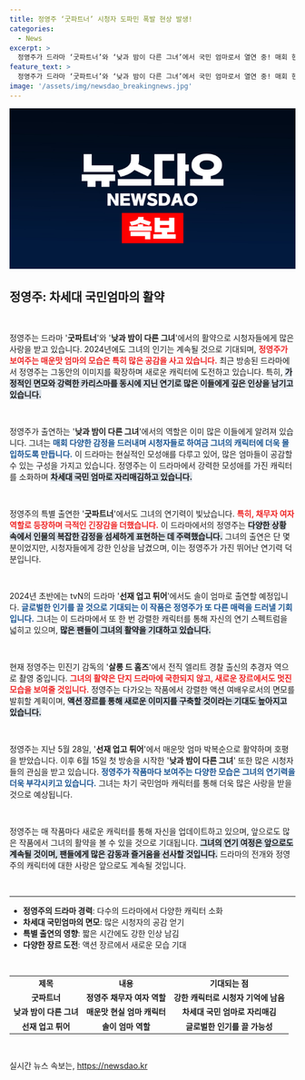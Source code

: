 ```yaml
---
title: 정영주 ‘굿파트너’ 시청자 도파민 폭발 현상 발생!
categories:
  - News
excerpt: >
  정영주가 드라마 ‘굿파트너’와 ‘낮과 밤이 다른 그녀’에서 국민 엄마로서 열연 중! 매회 현실 엄마의 매운맛을 선보이며 시청자들의 도파민을 폭발시키고 있다. 액션 여배우로서의 새로운 변신도 기대!
feature_text: >
  정영주가 드라마 ‘굿파트너’와 ‘낮과 밤이 다른 그녀’에서 국민 엄마로서 열연 중! 매회 현실 엄마의 매운맛을 선보이며 시청자들의 도파민을 폭발시키고 있다. 액션 여배우로서의 새로운 변신도 기대!
image: '/assets/img/newsdao_breakingnews.jpg'
---
```


<p><img src="/assets/img/newsdao_breakingnews.jpg" alt="implanttips 속보" /></p>

<h2 data-ke-size="size26">정영주: 차세대 국민엄마의 활약</h2>

<p data-ke-size="size16">&nbsp;</p>

<p>정영주는 드라마 '<b>굿파트너</b>'와 '<b>낮과 밤이 다른 그녀</b>'에서의 활약으로 시청자들에게 많은 사랑을 받고 있습니다. 2024년에도 그녀의 인기는 계속될 것으로 기대되며, <b><span style="color: #ee2323;">정영주가 보여주는 매운맛 엄마의 모습은 특히 많은 공감을 사고 있습니다.</span></b> 최근 방송된 드라마에서 정영주는 그동안의 이미지를 확장하며 새로운 캐릭터에 도전하고 있습니다. 특히, <b><span style="background-color: #21538527;">가정적인 면모와 강력한 카리스마를 동시에 지닌 연기로 많은 이들에게 깊은 인상을 남기고 있습니다.</span></b> </p>

<p data-ke-size="size16">&nbsp;</p>

<p>정영주가 출연하는 '<b>낮과 밤이 다른 그녀</b>'에서의 역할은 이미 많은 이들에게 알려져 있습니다. 그녀는 <b><span style="color: #1a5490;">매회 다양한 감정을 드러내며 시청자들로 하여금 그녀의 캐릭터에 더욱 몰입하도록 만듭니다.</span></b> 이 드라마는 현실적인 모성애를 다루고 있어, 많은 엄마들이 공감할 수 있는 구성을 가지고 있습니다. 정영주는 이 드라마에서 강력한 모성애를 가진 캐릭터를 소화하며 <b><span style="background-color: #21538527;">차세대 국민 엄마로 자리매김하고 있습니다.</span></b> </p>

<p data-ke-size="size16">&nbsp;</p>

<p>정영주의 특별 출연한 '<b>굿파트너</b>'에서도 그녀의 연기력이 빛났습니다. <b><span style="color: #ee2323;">특히, 채무자 여자 역할로 등장하며 극적인 긴장감을 더했습니다.</span></b> 이 드라마에서의 정영주는 <b><span style="background-color: #21538527;">다양한 상황 속에서 인물의 복잡한 감정을 섬세하게 표현하는 데 주력했습니다.</span></b> 그녀의 출연은 단 몇 분이었지만, 시청자들에게 강한 인상을 남겼으며, 이는 정영주가 가진 뛰어난 연기력 덕분입니다.</p>

<p data-ke-size="size16">&nbsp;</p>

<p>2024년 초반에는 tvN의 드라마 '<b>선재 업고 튀어</b>'에서도 솔이 엄마로 출연할 예정입니다. <b><span style="color: #1a5490;">글로벌한 인기를 끌 것으로 기대되는 이 작품은 정영주가 또 다른 매력을 드러낼 기회입니다.</span></b> 그녀는 이 드라마에서 또 한 번 강렬한 캐릭터를 통해 자신의 연기 스펙트럼을 넓히고 있으며, <b><span style="background-color: #21538527;">많은 팬들이 그녀의 활약을 기대하고 있습니다.</span></b></p>

<p data-ke-size="size16">&nbsp;</p>

<p>현재 정영주는 민진기 감독의 '<b>살롱 드 홈즈</b>'에서 전직 엘리트 경찰 출신의 추경자 역으로 촬영 중입니다. <b><span style="color: #ee2323;">그녀의 활약은 단지 드라마에 국한되지 않고, 새로운 장르에서도 멋진 모습을 보여줄 것입니다.</span></b> 정영주는 다가오는 작품에서 강렬한 액션 여배우로서의 면모를 발휘할 계획이며, <b><span style="background-color: #21538527;">액션 장르를 통해 새로운 이미지를 구축할 것이라는 기대도 높아지고 있습니다.</span></b></p>

<p data-ke-size="size16">&nbsp;</p>

<p>정영주는 지난 5월 28일, '<b>선재 업고 튀어</b>'에서 매운맛 엄마 박복순으로 활약하며 호평을 받았습니다. 이후 6월 15일 첫 방송을 시작한 '<b>낮과 밤이 다른 그녀</b>' 또한 많은 시청자들의 관심을 받고 있습니다. <b><span style="color: #1a5490;">정영주가 작품마다 보여주는 다양한 모습은 그녀의 연기력을 더욱 부각시키고 있습니다.</span></b> 그녀는 차기 국민엄마 캐릭터를 통해 더욱 많은 사랑을 받을 것으로 예상됩니다.</p>

<p data-ke-size="size16">&nbsp;</p>

<p>정영주는 매 작품마다 새로운 캐릭터를 통해 자신을 업데이트하고 있으며, 앞으로도 많은 작품에서 그녀의 활약을 볼 수 있을 것으로 기대됩니다. <b><span style="background-color: #21538527;">그녀의 연기 여정은 앞으로도 계속될 것이며, 팬들에게 많은 감동과 즐거움을 선사할 것입니다.</span></b> 드라마의 전개와 정영주의 캐릭터에 대한 사랑은 앞으로도 계속될 것입니다. </p>

<p data-ke-size="size16">&nbsp;</p>

<hr>

<ul>
    <li><b>정영주의 드라마 경력</b>: 다수의 드라마에서 다양한 캐릭터 소화</li>
    <li><b>차세대 국민엄마의 면모</b>: 많은 시청자의 공감 얻기</li>
    <li><b>특별 출연의 영향</b>: 짧은 시간에도 강한 인상 남김</li>
    <li><b>다양한 장르 도전</b>: 액션 장르에서 새로운 모습 기대</li>
</ul>

<p data-ke-size="size16">&nbsp;</p>

<table style="width: 100%;">
    <tr>
        <td style="text-align: center; height: 17px;"><b>제목</b></td>
        <td style="text-align: center; height: 17px;"><b>내용</b></td>
        <td style="text-align: center; height: 17px;"><b>기대되는 점</b></td>
    </tr>
    <tr>
        <td style="text-align: center; height: 17px;"><b>굿파트너</b></td>
        <td style="text-align: center; height: 17px;"><b>정영주 채무자 여자 역할</b></td>
        <td style="text-align: center; height: 17px;"><b>강한 캐릭터로 시청자 기억에 남음</b></td>
    </tr>
    <tr>
        <td style="text-align: center; height: 17px;"><b>낮과 밤이 다른 그녀</b></td>
        <td style="text-align: center; height: 17px;"><b>매운맛 현실 엄마 캐릭터</b></td>
        <td style="text-align: center; height: 17px;"><b>차세대 국민 엄마로 자리매김</b></td>
    </tr>
    <tr>
        <td style="text-align: center; height: 17px;"><b>선재 업고 튀어</b></td>
        <td style="text-align: center; height: 17px;"><b>솔이 엄마 역할</b></td>
        <td style="text-align: center; height: 17px;"><b>글로벌한 인기를 끌 가능성</b></td>
    </tr>
</table>

<p data-ke-size="size16">&nbsp;</p>
실시간 뉴스 속보는, <a href="https://newsdao.kr" rel="dofollow">https://newsdao.kr</a>


